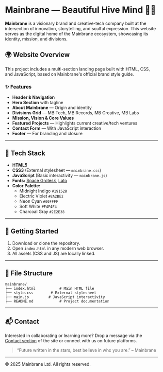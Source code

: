 # Mainbrane — Beautiful Hive Mind 🌌🧠

**Mainbrane** is a visionary brand and creative-tech company built at the intersection of innovation, storytelling, and soulful expression. This website serves as the digital home of the Mainbrane ecosystem, showcasing its identity, mission, and divisions.

## 🌍 Website Overview

This project includes a multi-section landing page built with HTML, CSS, and JavaScript, based on Mainbrane's official brand style guide.

### ✨ Features

- **Header & Navigation**
- **Hero Section** with tagline
- **About Mainbrane** — Origin and identity
- **Divisions Grid** — MB Tech, MB Records, MB Creative, MB Labs
- **Mission, Vision & Core Values**
- **Featured Projects** — Highlights current creative/tech ventures
- **Contact Form** — With JavaScript interaction
- **Footer** — For branding and closure

---

## 🧩 Tech Stack

- **HTML5**
- **CSS3** (External stylesheet — `mainbrane.css`)
- **JavaScript** (Basic interactivity — `mainbrane.js`)
- **Fonts:** [Space Grotesk](https://fonts.google.com/specimen/Space+Grotesk), [Lato](https://fonts.google.com/specimen/Lato)
- **Color Palette:**
  - Midnight Indigo `#191528`
  - Electric Violet `#8A2BE2`
  - Neon Cyan `#00FFFF`
  - Soft White `#F4F4F4`
  - Charcoal Gray `#2E2E38`

---

## 🚀 Getting Started

1. Download or clone the repository.
2. Open `index.html` in any modern web browser.
3. All assets (CSS and JS) are locally linked.

---

## 📁 File Structure

```
mainbrane/
├── index.html           # Main HTML file
├── style.css        # External stylesheet
├── main.js         # JavaScript interactivity
├── README.md            # Project documentation
```

---

## 📬 Contact

Interested in collaborating or learning more? Drop a message via the [Contact section](#contact) of the site or connect with us on future platforms.

> “Future written in the stars, best believe in who you are.” – Mainbrane

---

© 2025 Mainbrane Ltd. All rights reserved.

